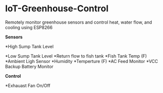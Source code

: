 # IoT-Greenhouse-Control
Remotely monitor greenhouse sensors and control heat, water flow, and cooling using ESP8266

**Sensors**

*High Sump Tank Level

*Low Sump Tank Level
*Return flow to fish tank
*Fish Tank Temp (F)
*Ambient Ligh Sensor
*Humidity
*Temperture (F)
*AC Feed Monitor
*VCC Backup Battery Monitor

**Control**

*Exhauast Fan On/Off

